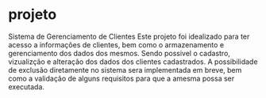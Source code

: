 # projeto
 Sistema de Gerenciamento de Clientes
Este projeto foi idealizado para ter acesso a informações de clientes, bem como o armazenamento e gerenciamento dos dados dos mesmos.
Sendo possivel o cadastro, vizualizção e alteração dos dados dos clientes cadastrados.
A possibilidade de exclusão diretamente no sistema sera implementada em breve, bem como a validação de alguns requisitos para que a amesma possa ser executada.
